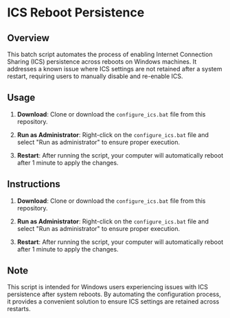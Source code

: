 # ICS Reboot Persistence

## Overview

This batch script automates the process of enabling Internet Connection Sharing (ICS) persistence across reboots on Windows machines. It addresses a known issue where ICS settings are not retained after a system restart, requiring users to manually disable and re-enable ICS.

## Usage

1. **Download**: Clone or download the `configure_ics.bat` file from this repository.

2. **Run as Administrator**: Right-click on the `configure_ics.bat` file and select "Run as administrator" to ensure proper execution.

3. **Restart**: After running the script, your computer will automatically reboot after 1 minute to apply the changes.

## Instructions

1. **Download**: Clone or download the `configure_ics.bat` file from this repository.

2. **Run as Administrator**: Right-click on the `configure_ics.bat` file and select "Run as administrator" to ensure proper execution.

3. **Restart**: After running the script, your computer will automatically reboot after 1 minute to apply the changes.

## Note

This script is intended for Windows users experiencing issues with ICS persistence after system reboots. By automating the configuration process, it provides a convenient solution to ensure ICS settings are retained across restarts.